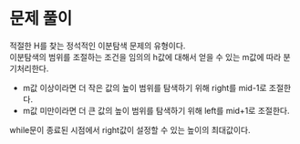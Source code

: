 # 문제 풀이

적절한 H를 찾는 정석적인 이분탐색 문제의 유형이다.   
이분탐색의 범위를 조절하는 조건을 임의의 h값에 대해서 얻을 수 있는 m값에 따라 분기처리한다.  

- m값 이상이라면 더 작은 값의 높이 범위를 탐색하기 위해 right를 mid-1로 조절한다.
- m값 미만이라면 더 큰 값의 높이 범위를 탐색하기 위해 left를 mid+1로 조절한다.

while문이 종료된 시점에서 right값이 설정할 수 있는 높이의 최대값이다.
